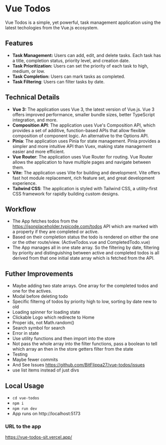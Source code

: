# Vue Todos

Vue Todos is a simple, yet powerful, task management application using the latest techologies from the Vue.js ecosystem.

## Features

- **Task Management:** Users can add, edit, and delete tasks. Each task has a title, completion status, priority level, and creation date.
- **Task Prioritization:** Users can set the priority of each task to high, medium, or low. 
- **Task Completion:** Users can mark tasks as completed.
- **Task Filtering**: Users can filter tasks by date.


## Technical Details

- **Vue 3:** The application uses Vue 3, the latest version of Vue.js. Vue 3 offers improved performance, smaller bundle sizes, better TypeScript integration, and more.
- **Composition API**: The application uses Vue's Composition API, which provides a set of additive, function-based APIs that allow flexible composition of component logic. An alternative to the Options API.
- **Pinia**: The application uses Pinia for state management. Pinia provides a simpler and more intuitive API than Vuex, making state management easier and more efficient. 
- **Vue Router**: The application uses Vue Router for routing. Vue Router allows the application to have multiple pages and navigate between them.
- **Vite:** The application uses Vite for building and development. Vite offers fast hot module replacement, rich feature set, and great development experience. 
- **Tailwind CSS**: The application is styled with Tailwind CSS, a utility-first CSS framework for rapidly building custom designs.

## Workflow
- The App fetches todos from the https://jsonplaceholder.typicode.com/todos API which are marked with a property if they are completed or active.
-  Based on their completion status the todo is rendered on either the one or the other route/view. (ActiveTodos.vue and CompletedTodo.vue)
-  The App manages all in one state array. So the filtering by date, filtering by priority and distinguishing between active and completed todos is all derived from that one initial state array which is fetched from the API.

## Futher Improvements
- Maybe adding two state arrays. One array for the completed todos and one for the actives.
- Modal before deleting todo
- Specific filterng of todos by priority high to low, sorting by date new to old
- Loading spinner for loading state 
- Clickable Logo which redirecte to Home
- Proper ids, not Math.random()
- Search symbol for search
- Error in state
- Use utility functions and then import into the store
- Not pass the whole array into the filter functions, pass a boolean to tell which array an then in the store getters filter from the state
- Testing
- Maybe fewer commits
- And See Issues https://github.com/BitFlippa27/vue-todos/issues
- use list items instead of just divs

  
## Local Usage
- `cd vue-todos`
- `npm i`
- `npm run dev`
- App runs on http://localhost:5173

### URL to the app
https://vue-todos-sit.vercel.app/

